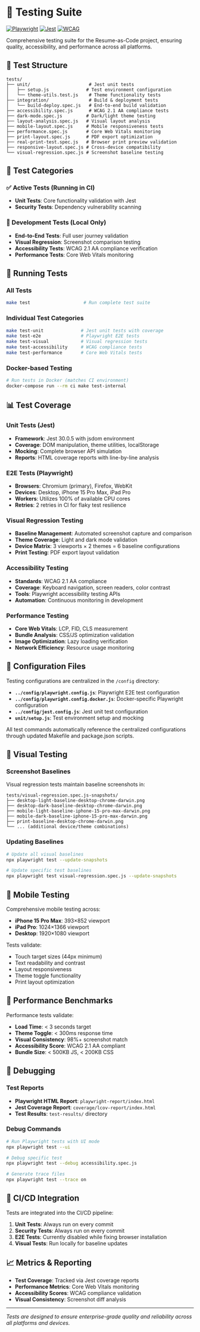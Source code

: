 # 🧪 Testing Suite

[![Playwright](https://img.shields.io/badge/Playwright-E2E%20Testing-green?style=flat-square&logo=playwright)](https://playwright.dev/)
[![Jest](https://img.shields.io/badge/Jest-Unit%20Testing-red?style=flat-square&logo=jest)](https://jestjs.io/)
[![WCAG](https://img.shields.io/badge/WCAG-2.1%20AA-success?style=flat-square)](https://www.w3.org/WAI/WCAG21/quickref/)

Comprehensive testing suite for the Resume-as-Code project, ensuring quality, accessibility, and performance across all platforms.

## 📁 Test Structure

```
tests/
├── unit/                      # Jest unit tests
│   ├── setup.js              # Test environment configuration
│   └── theme-utils.test.js    # Theme functionality tests
├── integration/               # Build & deployment tests
│   └── build-deploy.spec.js   # End-to-end build validation
├── accessibility.spec.js      # WCAG 2.1 AA compliance tests
├── dark-mode.spec.js         # Dark/light theme testing
├── layout-analysis.spec.js   # Visual layout analysis
├── mobile-layout.spec.js     # Mobile responsiveness tests
├── performance.spec.js       # Core Web Vitals monitoring
├── print-layout.spec.js      # PDF export optimization
├── real-print-test.spec.js   # Browser print preview validation
├── responsive-layout.spec.js # Cross-device compatibility
└── visual-regression.spec.js # Screenshot baseline testing
```

## 🎯 Test Categories

### **✅ Active Tests (Running in CI)**

- **Unit Tests**: Core functionality validation with Jest
- **Security Tests**: Dependency vulnerability scanning

### **🔄 Development Tests (Local Only)**

- **End-to-End Tests**: Full user journey validation
- **Visual Regression**: Screenshot comparison testing
- **Accessibility Tests**: WCAG 2.1 AA compliance verification
- **Performance Tests**: Core Web Vitals monitoring

## 🚀 Running Tests

### **All Tests**

```bash
make test                    # Run complete test suite
```

### **Individual Test Categories**

```bash
make test-unit              # Jest unit tests with coverage
make test-e2e               # Playwright E2E tests
make test-visual            # Visual regression tests
make test-accessibility     # WCAG compliance tests
make test-performance       # Core Web Vitals tests
```

### **Docker-based Testing**

```bash
# Run tests in Docker (matches CI environment)
docker-compose run --rm ci make test-internal
```

## 📊 Test Coverage

### **Unit Tests (Jest)**

- **Framework**: Jest 30.0.5 with jsdom environment
- **Coverage**: DOM manipulation, theme utilities, localStorage
- **Mocking**: Complete browser API simulation
- **Reports**: HTML coverage reports with line-by-line analysis

### **E2E Tests (Playwright)**

- **Browsers**: Chromium (primary), Firefox, WebKit
- **Devices**: Desktop, iPhone 15 Pro Max, iPad Pro
- **Workers**: Utilizes 100% of available CPU cores
- **Retries**: 2 retries in CI for flaky test resilience

### **Visual Regression Testing**

- **Baseline Management**: Automated screenshot capture and comparison
- **Theme Coverage**: Light and dark mode validation
- **Device Matrix**: 3 viewports × 2 themes = 6 baseline configurations
- **Print Testing**: PDF export layout validation

### **Accessibility Testing**

- **Standards**: WCAG 2.1 AA compliance
- **Coverage**: Keyboard navigation, screen readers, color contrast
- **Tools**: Playwright accessibility testing APIs
- **Automation**: Continuous monitoring in development

### **Performance Testing**

- **Core Web Vitals**: LCP, FID, CLS measurement
- **Bundle Analysis**: CSS/JS optimization validation
- **Image Optimization**: Lazy loading verification
- **Network Efficiency**: Resource usage monitoring

## 🔧 Configuration Files

Testing configurations are centralized in the `/config` directory:

- **`../config/playwright.config.js`**: Playwright E2E test configuration
- **`../config/playwright.config.docker.js`**: Docker-specific Playwright configuration
- **`../config/jest.config.js`**: Jest unit test configuration
- **`unit/setup.js`**: Test environment setup and mocking

All test commands automatically reference the centralized configurations through updated Makefile and package.json scripts.

## 🎨 Visual Testing

### **Screenshot Baselines**

Visual regression tests maintain baseline screenshots in:

```
tests/visual-regression.spec.js-snapshots/
├── desktop-light-baseline-desktop-chrome-darwin.png
├── desktop-dark-baseline-desktop-chrome-darwin.png
├── mobile-light-baseline-iphone-15-pro-max-darwin.png
├── mobile-dark-baseline-iphone-15-pro-max-darwin.png
├── print-baseline-desktop-chrome-darwin.png
└── ... (additional device/theme combinations)
```

### **Updating Baselines**

```bash
# Update all visual baselines
npx playwright test --update-snapshots

# Update specific test baselines
npx playwright test visual-regression.spec.js --update-snapshots
```

## 📱 Mobile Testing

Comprehensive mobile testing across:

- **iPhone 15 Pro Max**: 393×852 viewport
- **iPad Pro**: 1024×1366 viewport
- **Desktop**: 1920×1080 viewport

Tests validate:

- Touch target sizes (44px minimum)
- Text readability and contrast
- Layout responsiveness
- Theme toggle functionality
- Print layout optimization

## 🚀 Performance Benchmarks

Performance tests validate:

- **Load Time**: < 3 seconds target
- **Theme Toggle**: < 300ms response time
- **Visual Consistency**: 98%+ screenshot match
- **Accessibility Score**: WCAG 2.1 AA compliant
- **Bundle Size**: < 500KB JS, < 200KB CSS

## 🐛 Debugging

### **Test Reports**

- **Playwright HTML Report**: `playwright-report/index.html`
- **Jest Coverage Report**: `coverage/lcov-report/index.html`
- **Test Results**: `test-results/` directory

### **Debug Commands**

```bash
# Run Playwright tests with UI mode
npx playwright test --ui

# Debug specific test
npx playwright test --debug accessibility.spec.js

# Generate trace files
npx playwright test --trace on
```

## 🔄 CI/CD Integration

Tests are integrated into the CI/CD pipeline:

1. **Unit Tests**: Always run on every commit
2. **Security Tests**: Always run on every commit
3. **E2E Tests**: Currently disabled while fixing browser installation
4. **Visual Tests**: Run locally for baseline updates

## 📈 Metrics & Reporting

- **Test Coverage**: Tracked via Jest coverage reports
- **Performance Metrics**: Core Web Vitals monitoring
- **Accessibility Scores**: WCAG compliance validation
- **Visual Consistency**: Screenshot diff analysis

---

_Tests are designed to ensure enterprise-grade quality and reliability across all platforms and devices._

